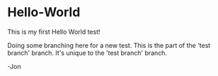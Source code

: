 # Hello-World

This is my first Hello World test!

Doing some branching here for a new test.
This is the part of the 'test branch' branch.
It's unique to the 'test branch' branch.

-Jon
